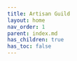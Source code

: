 ```yaml
---
title: Artisan Guild
layout: home
nav_order: 1
parent: index.md
has_children: true
has_toc: false
---
```

